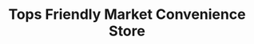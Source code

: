 ---
title: "Tops Friendly Market Convenience Store"
url: /cazenovia/tops-friendly-market-convenience-store/
shop: Lebensmittel
---